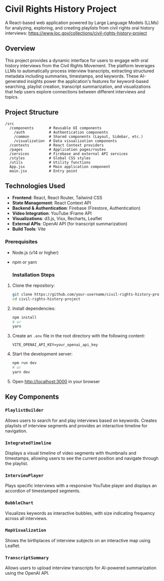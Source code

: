 # Civil Rights History Project

A React-based web application powered by Large Language Models (LLMs) for analyzing, exploring, and creating playlists from civil rights oral history interviews: https://www.loc.gov/collections/civil-rights-history-project

## Overview

This project provides a dynamic interface for users to engage with oral history interviews from the Civil Rights Movement. The platform leverages LLMs to automatically process interview transcripts, extracting structured metadata including summaries, timestamps, and keywords. These AI-generated insights power the application's features for keyword-based searching, playlist creation, transcript summarization, and visualizations that help users explore connections between different interviews and topics.

## Project Structure

```
/src
  /components       # Reusable UI components
    /auth           # Authentication components
    /common         # Shared components (Layout, Sidebar, etc.)
    /visualization  # Data visualization components
  /contexts         # React Context providers
  /pages            # Application pages/routes
  /services         # Firebase and external API services
  /styles           # Global CSS styles
  /utils            # Utility functions
  App.jsx           # Main application component
  main.jsx          # Entry point
```
## Technologies Used

- **Frontend**: React, React Router, Tailwind CSS
- **State Management**: React Context API
- **Backend & Authentication**: Firebase (Firestore, Authentication)
- **Video Integration**: YouTube IFrame API
- **Visualizations**: d3.js, Visx, Recharts, Leaflet
- **External APIs**: OpenAI API (for transcript summarization)
- **Build Tools**: Vite

### Prerequisites

- Node.js (v14 or higher)
- npm or yarn

  ### Installation Steps

1. Clone the repository:
   ```bash
   git clone https://github.com/your-username/civil-rights-history-project.git
   cd civil-rights-history-project
   ```

2. Install dependencies:
   ```bash
   npm install
   # or
   yarn
   ```

3. Create an `.env` file in the root directory with the following content:
   ```
   VITE_OPENAI_API_KEY=your_openai_api_key
   ```

4. Start the development server:
   ```bash
   npm run dev
   # or
   yarn dev
   ```

5. Open [http://localhost:3000](http://localhost:3000) in your browser

## Key Components

### `PlaylistBuilder`

Allows users to search for and play interviews based on keywords. Creates playlists of interview segments and provides an interactive timeline for navigation.

### `IntegratedTimeline`

Displays a visual timeline of video segments with thumbnails and timestamps, allowing users to see the current position and navigate through the playlist.

### `InterviewPlayer`

Plays specific interviews with a responsive YouTube player and displays an accordion of timestamped segments.

### `BubbleChart`

Visualizes keywords as interactive bubbles, with size indicating frequency across all interviews.

### `MapVisualization`

Shows the birthplaces of interview subjects on an interactive map using Leaflet.

### `TranscriptSummary`

Allows users to upload interview transcripts for AI-powered summarization using the OpenAI API.

